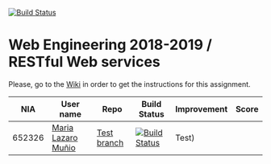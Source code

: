 [![Build Status](https://travis-ci.org/UNIZAR-30246-WebEngineering/lab3-restful-ws.svg?branch=master)](https://travis-ci.org/UNIZAR-30246-WebEngineering/lab3-restful-ws)
# Web Engineering 2018-2019 / RESTful Web services
Please, go to the [Wiki](https://github.com/UNIZAR-30246-WebEngineering/lab3-restful-ws/wiki) in order to get the instructions for this assignment.

| NIA    | User name | Repo | Build Status | Improvement | Score
|--------|-----------|------|--------------|-------------|--------
652326 | [Maria Lazaro Muñio](https://github.com/mariaarino93) | [Test branch](https://github.com/mariaarino93/lab3-restful-ws/tree/test) | [![Build Status](https://www.travis-ci.org/mariaarino93/lab2-big-ws.svg?branch=test)](https://travis-ci.com/mariaarino93/lab3-restful-ws) | Test)| | |

